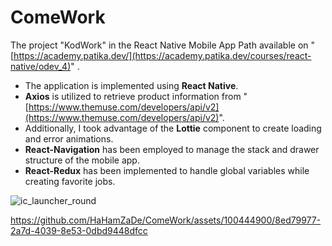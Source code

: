 # ComeWork
The project "KodWork" in the React Native Mobile App Path available on "[https://academy.patika.dev/](https://academy.patika.dev/courses/react-native/odev_4)" .

* The application is implemented using **React Native**.
* **Axios** is utilized to retrieve product information from "[https://www.themuse.com/developers/api/v2](https://www.themuse.com/developers/api/v2)". 
* Additionally, I took advantage of the **Lottie** component to create loading and error animations.
* **React-Navigation** has been employed to manage the stack and drawer structure of the mobile app.
* **React-Redux** has been implemented to handle global variables while creating favorite jobs.

![ic_launcher_round](https://github.com/HaHamZaDe/ComeWork/assets/100444900/fd465137-7d34-4abe-9d34-5b7b5650de67)



https://github.com/HaHamZaDe/ComeWork/assets/100444900/8ed79977-2a7d-4039-8e53-0dbd9448dfcc



